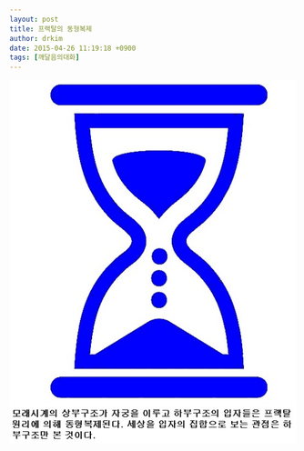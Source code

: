 ```yaml
---
layout: post
title: 프랙탈의 동형복제
author: drkim
date: 2015-04-26 11:19:18 +0900
tags: [깨달음의대화]
---
```






![](/files/attach/images/198/580/584/48.jpg)